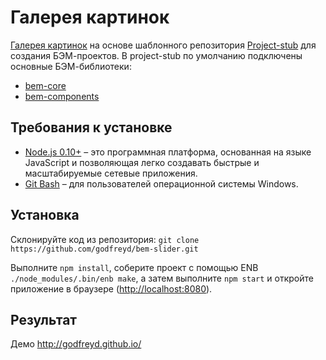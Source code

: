# Галерея картинок

[Галерея картинок](https://github.com/godfreyd/godfreyd.github.io) на основе шаблонного репозитория [Project-stub](https://github.com/bem/project-stub) для создания БЭМ-проектов.
В project-stub по умолчанию подключены основные БЭМ-библиотеки:

* [bem-core](https://ru.bem.info/libs/bem-core/)
* [bem-components](https://ru.bem.info/libs/bem-components/)

## Требования к установке

* [Node.js 0.10+](http://nodejs.org) – это программная платформа, основанная на языке JavaScript и позволяющая легко создавать быстрые и масштабируемые сетевые приложения.
* [Git Bash](http://msysgit.github.io/) – для пользователей операционной системы Windows.

## Установка

Склонируйте код из репозитория: `git clone https://github.com/godfreyd/bem-slider.git`

Выполните `npm install`, соберите проект с помощью ENB `./node_modules/.bin/enb make`, а затем выполните `npm start` и откройте приложение в браузере (<http://localhost:8080>).


## Результат

Демо http://godfreyd.github.io/

